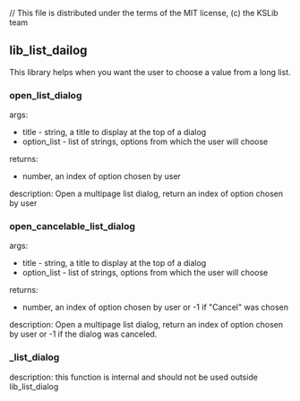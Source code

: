 // This file is distributed under the terms of the MIT license, (c) the KSLib team

## lib_list_dailog

This library helps when you want the user to choose a value from a long list.

### open_list_dialog

args:
  * title - string, a title to display at the top of a dialog
  * option_list - list of strings, options from which the user will choose

returns:
  * number, an index of option chosen by user

description:
  Open a multipage list dialog, return an index of option chosen by user

### open_cancelable_list_dialog

args:
  * title - string, a title to display at the top of a dialog
  * option_list - list of strings, options from which the user will choose

returns:
  * number, an index of option chosen by user or -1 if "Cancel" was chosen

description:
  Open a multipage list dialog, return an index of option chosen by user
  or -1 if the dialog was canceled.

### _list_dialog

description:
  this function is internal and should not be used outside lib_list_dialog
